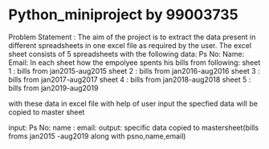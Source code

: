 # Python_miniproject by 99003735
Problem Statement : The aim of the project is to extract the data present in different spreadsheets in one excel file as required by the user. The excel sheet consists of 5 spreadsheets with the following data:
Ps No:
Name:
Email:
In each sheet how the empolyee spents his bills from following:
sheet 1 : bills from jan2015-aug2015
sheet 2 : bills from jan2016-aug2016
sheet 3 : bills from jan2017-aug2017
sheet 4 : bills from jan2018-aug2018
sheet 5 : bills from jan2019-aug2019

with these data in excel file with help of user input the specfied data will be copied to master sheet
 
 input: 
 Ps No:
 name : 
 email:
 output:
 specific data copied to mastersheet(bills froms jan2015 -aug2019 along with psno,name,email)
